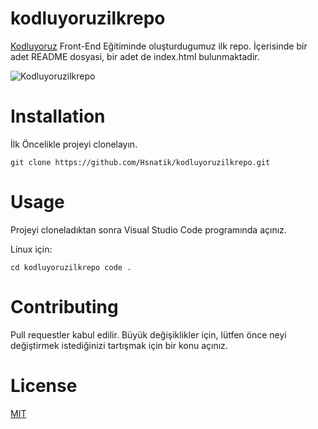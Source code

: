# kodluyoruzilkrepo
[Kodluyoruz](https://www.kodluyoruz.org) Front-End Eğitiminde oluşturdugumuz ilk repo. İçerisinde bir adet README dosyasi, bir adet de index.html bulunmaktadir.

![Kodluyoruzilkrepo](image.jpg)

# Installation
İlk Öncelikle projeyi clonelayın.

`git clone https://github.com/Hsnatik/kodluyoruzilkrepo.git`

# Usage
Projeyi cloneladıktan sonra Visual Studio Code programında açınız.

Linux için:

`cd kodluyoruzilkrepo
code .`

# Contributing
Pull requestler kabul edilir. Büyük değişiklikler için, lütfen önce neyi değiştirmek istediğinizi tartışmak için bir konu açınız.

# License

[MIT](https://choosealicense.com/licenses/mit/)